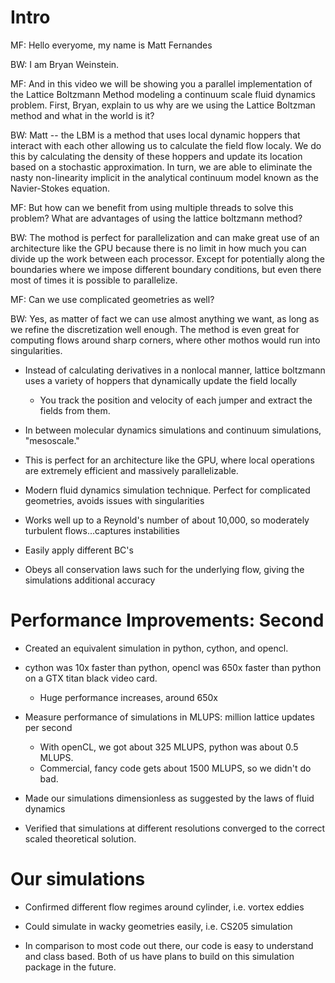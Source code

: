 # Intro

MF: Hello everyome, my name is Matt Fernandes

BW: I am Bryan Weinstein. 

MF: And in this video we will be showing you a parallel implementation of the Lattice Boltzmann Method modeling a continuum scale fluid dynamics problem. First, Bryan, explain to us why are we using the Lattice Boltzman method and what in the world is it?

BW: Matt -- the LBM is a method that uses local dynamic hoppers that interact with each other allowing us to calculate the field flow localy. We do this by calculating the density of these hoppers and update its location based on a stochastic approximation.  In turn, we are able to eliminate the nasty non-linearity implicit in the analytical continuum model known as the Navier-Stokes equation. 

MF: But how can we benefit from using multiple threads to solve this problem? What are advantages of using the lattice boltzmann method?

BW: The mothod is perfect for parallelization and can make great use of an architecture like the GPU because there is no limit in how much you can divide up the work between each processor. Except for potentially along the boundaries where we impose different boundary conditions, but even there most of times it is possible to parallelize. 

MF: Can we use complicated geometries as well? 

BW: Yes, as matter of fact we can use almost anything we want, as long as we refine the discretization well enough. The method is even great for computing flows around sharp corners, where other mothos would run into singularities. 

* Instead of calculating derivatives in a nonlocal manner, lattice boltzmann uses a variety of hoppers that dynamically
update the field locally
   * You track the position and velocity of each jumper and extract the fields from them.

* In between molecular dynamics simulations and continuum simulations, "mesoscale."

* This is perfect for an architecture like the GPU, where local operations are extremely efficient and massively 
parallelizable.

* Modern fluid dynamics simulation technique. Perfect for complicated geometries, avoids issues with singularities
* Works well up to a Reynold's number of about 10,000, so moderately turbulent flows...captures instabilities
* Easily apply different BC's

* Obeys all conservation laws such for the underlying flow, giving the simulations additional accuracy

# Performance Improvements: Second

* Created an equivalent simulation in python, cython, and opencl.
* cython was 10x faster than python, opencl was 650x faster than python on a GTX titan black video card. 
    * Huge performance increases, around 650x

* Measure performance of simulations in MLUPS: million lattice updates per second
    * With openCL, we got about 325 MLUPS, python was about 0.5 MLUPS.
    * Commercial, fancy code gets about 1500 MLUPS, so we didn't do bad.

* Made our simulations dimensionless as suggested by the laws of fluid dynamics
* Verified that simulations at different resolutions converged to the correct scaled theoretical solution.


# Our simulations

* Confirmed different flow regimes around cylinder, i.e. vortex eddies
* Could simulate in wacky geometries easily, i.e. CS205 simulation

* In comparison to most code out there, our code is easy to understand and class based. Both of us have plans 
to build on this simulation package in the future.
